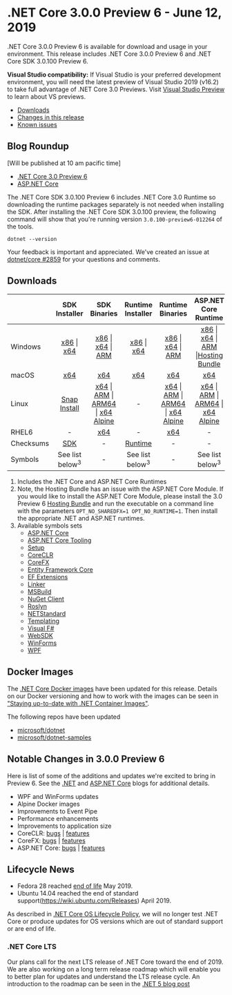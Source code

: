 # .NET Core 3.0.0 Preview 6 - June 12, 2019

.NET Core 3.0.0 Preview 6 is available for download and usage in your environment. This release includes .NET Core 3.0.0 Preview 6 and .NET Core SDK 3.0.100 Preview 6.

**Visual Studio compatibility:** If Visual Studio is your preferred development environment, you will need the latest preview of Visual Studio 2019 (v16.2) to take full advantage of .NET Core 3.0 Previews. Visit [Visual Studio Preview](https://visualstudio.microsoft.com/vs/preview/) to learn about VS previews.

* [Downloads](#downloads)
* [Changes in this release](#notable-changes-in-300-preview-6)
* [Known issues](3.0.0-preview-known-issues.md)

## Blog Roundup

[Will be published at 10 am pacific time]

* [.NET Core 3.0 Preview 6][dotnet-blog]
* [ASP.NET Core][aspnet-blog]

The .NET Core SDK 3.0.100 Preview 6 includes .NET Core 3.0 Runtime so downloading the runtime packages separately is not needed when installing the SDK. After installing the .NET Core SDK 3.0.100 preview, the following command will show that you're running version `3.0.100-preview6-012264` of the tools.

`dotnet --version`

Your feedback is important and appreciated. We've created an issue at [dotnet/core #2859](https://github.com/dotnet/core/issues/2859) for your questions and comments.

## Downloads

|           | SDK Installer                        | SDK Binaries                 | Runtime Installer                                        | Runtime Binaries                                 | ASP.NET Core Runtime           |
| --------- | :------------------------------------------:     | :----------------------:                 | :---------------------------:                            | :-------------------------:                      | :-----------------:            |
| Windows   | [x86][dotnet-sdk-win-x86.exe] \| [x64][dotnet-sdk-win-x64.exe] | [x86][dotnet-sdk-win-x86.zip] \| [x64][dotnet-sdk-win-x64.zip] \| [ARM][dotnet-sdk-win-arm.zip] | [x86][dotnet-runtime-win-x86.exe] \| [x64][dotnet-runtime-win-x64.exe] | [x86][dotnet-runtime-win-x86.zip] \| [x64][dotnet-runtime-win-x64.zip] \| [ARM][dotnet-runtime-win-arm.zip]  | [x86][aspnetcore-runtime-win-x86.exe] \| [x64][aspnetcore-runtime-win-x64.exe] \| [ARM][aspnetcore-runtime-win-arm.zip] \|[Hosting Bundle][dotnet-hosting-win.exe] |
| macOS     | [x64][dotnet-sdk-osx-x64.pkg]  | [x64][dotnet-sdk-osx-x64.tar.gz]     | [x64][dotnet-runtime-osx-x64.pkg] | [x64][dotnet-runtime-osx-x64.tar.gz] | [x64][aspnetcore-runtime-osx-x64.tar.gz] |
| Linux     |  [Snap Install](3.0.0-preview3-download.md)  | [x64][dotnet-sdk-linux-x64.tar.gz] \| [ARM][dotnet-sdk-linux-arm.tar.gz] \| [ARM64][dotnet-sdk-linux-arm64.tar.gz] \| [x64 Alpine][dotnet-sdk-linux-musl-x64.tar.gz] | - | [x64][dotnet-runtime-linux-x64.tar.gz] \| [ARM][dotnet-runtime-linux-arm.tar.gz] \| [ARM64][dotnet-runtime-linux-arm64.tar.gz] \| [x64 Alpine][dotnet-runtime-linux-musl-x64.tar.gz] | [x64][aspnetcore-runtime-linux-x64.tar.gz]  \| [ARM][aspnetcore-runtime-linux-arm.tar.gz] \| [ARM64][aspnetcore-runtime-linux-arm64.tar.gz] \| [x64 Alpine][aspnetcore-runtime-linux-musl-x64.tar.gz] |
| RHEL6     | -                                                | [x64][dotnet-sdk-rhel.6-x64.tar.gz]                    | -                                                        | [x64][dotnet-runtime-rhel.6-x64.tar.gz] | - |
| Checksums | [SDK][checksums-sdk]                             | -                                        | [Runtime][checksums-runtime]                             | - | - |
| Symbols   | See list below<sup>3<sup> | -                                        | See list below<sup>3<sup> | - | See list below<sup>3<sup> |

1. Includes the .NET Core and ASP.NET Core Runtimes
2. Note, the Hosting Bundle has an issue with the ASP.NET Core Module. If you would like to install the ASP.NET Core Module, please install the 3.0 Preview 6 [Hosting Bundle][dotnet-hosting-win.exe] and run the executable on a command line with the parameters `OPT_NO_SHAREDFX=1 OPT_NO_RUNTIME=1`. Then install the appropriate .NET and ASP.NET runtimes.
3. Available symbols sets
    - [ASP.NET Core][aspnetcore-symbols.zip]
    - [ASP.NET Core Tooling][aspnetcore-tooling-symbols.zip]
    - [Setup][core-setup-symbols.zip]
    - [CoreCLR][coreclr-symbols.zip]
    - [CoreFX][corefx-symbols.zip]
    - [Entity Framework Core][entityframeworkcore-symbols.zip]
    - [EF Extensions][extensions-symbols.zip]
    - [Linker][linker-symbols.zip]
    - [MSBuild][msbuild-symbols.zip]
    - [NuGet Client][nuget.client-symbols.zip]
    - [Roslyn][roslyn-symbols.zip]
    - [NETStandard][standard-symbols.zip]
    - [Templating][templating-symbols.zip]
    - [Visual F#][visualfsharp-symbols.zip]
    - [WebSDK][websdk-symbols.zip]
    - [WinForms][winforms-symbols.zip]
    - [WPF][wpf-symbols.zip]

## Docker Images

The [.NET Core Docker images](https://hub.docker.com/r/microsoft/dotnet/) have been updated for this release. Details on our Docker versioning and how to work with the images can be seen in ["Staying up-to-date with .NET Container Images"](https://devblogs.microsoft.com/dotnet/staying-up-to-date-with-net-container-images/).

The following repos have been updated

* [microsoft/dotnet](https://hub.docker.com/r/microsoft/dotnet)
* [microsoft/dotnet-samples](https://hub.docker.com/r/microsoft/dotnet-samples)

## Notable Changes in 3.0.0 Preview 6

Here is list of some of the additions and updates we're excited to bring in Preview 6. See the [.NET][dotnet-blog] and [ASP.NET Core][aspnet-blog] blogs for additional details.

* WPF and WinForms updates
* Alpine Docker images
* Improvements to Event Pipe
* Performance enhancements
* Improvements to application size
* CoreCLR: [bugs][coreclr_bugs] | [features][coreclr_features]
* CoreFX: [bugs][corefx_bugs] | [features][corefx_features]
* ASP.NET Core: [bugs][aspnet_bugs] | [features][aspnet_features]

## Lifecycle News

* Fedora 28 reached [end of life](https://fedoramagazine.org/fedora-28-end-of-life/) May 2019.
* Ubuntu 14.04 reached the end of standard support(https://wiki.ubuntu.com/Releases) April 2019.

As described in [.NET Core OS Lifecycle Policy](../../../os-lifecycle-policy.md), we will no longer test .NET Core or produce updates for OS versions which are out of standard support or are end of life.

### .NET Core LTS

Our plans call for the next LTS release of .NET Core toward the end of 2019. We are also working on a long term release roadmap which will enable you to better plan for updates and understand the LTS release cycle. An introduction to the roadmap can be seen in the [.NET 5 blog post][dotnet5-blog]

[blob-runtime]: https://builds.dotnet.microsoft.com/dotnet/Runtime/
[blob-sdk]: https://builds.dotnet.microsoft.com/dotnet/Sdk/
[release-notes]: 3.0.0-preview6.md

[dotnet-host-x64.deb]: https://download.visualstudio.microsoft.com/download/pr/8c70f3b5-1866-4969-8acf-303ce1a5412a/c75e23e6f50d597e3b3b86bb672a6ab2/dotnet-host-3.0.0-preview6-27804-01-x64.deb
[dotnet-host-x64.rpm]: https://download.visualstudio.microsoft.com/download/pr/d0efaff6-541e-4f8c-a362-945c849cd246/69869e837e623792ff6b6d741084818f/dotnet-host-3.0.0-preview6-27804-01-x64.rpm
[dotnet-hostfxr-x64.deb]: https://download.visualstudio.microsoft.com/download/pr/f62d3861-6142-4150-9e93-868099ca0502/35ba5215c361b923409f304e3771a593/dotnet-hostfxr-3.0.0-preview6-27804-01-x64.deb
[dotnet-hostfxr-x64.rpm]: https://download.visualstudio.microsoft.com/download/pr/ac9944bb-aa2f-487c-985d-291fd093126b/0bc3bacb974d24c2cb84c8fc3dc65def/dotnet-hostfxr-3.0.0-preview6-27804-01-x64.rpm
[dotnet-runtime-linux-arm.tar.gz]: https://download.visualstudio.microsoft.com/download/pr/f274b190-2f0b-4616-a446-7090b55dd80c/1b652d6a8a50a8a6f0efc098a6e5e6dd/dotnet-runtime-3.0.0-preview6-27804-01-linux-arm.tar.gz
[dotnet-runtime-linux-arm64.tar.gz]: https://download.visualstudio.microsoft.com/download/pr/f6f57f07-c407-4dec-a11e-7c521b842dff/edea09e548e1b673ccca1b2c685b0b12/dotnet-runtime-3.0.0-preview6-27804-01-linux-arm64.tar.gz
[dotnet-runtime-linux-musl-x64.tar.gz]: https://download.visualstudio.microsoft.com/download/pr/74c6571d-30e8-4efd-b649-dcdd63c045a0/e1020469985f91ce01bdc858122c8317/dotnet-runtime-3.0.0-preview6-27804-01-linux-musl-x64.tar.gz
[dotnet-runtime-linux-x64.tar.gz]: https://download.visualstudio.microsoft.com/download/pr/fa0cd01b-c71c-40ed-bb78-1ff9acbfb8b2/e6510b76b6272bc7ce3f85e3a96ff9e1/dotnet-runtime-3.0.0-preview6-27804-01-linux-x64.tar.gz
[dotnet-runtime-osx-x64.pkg]: https://download.visualstudio.microsoft.com/download/pr/a5a6bc03-7b32-4158-aff1-1c1060f852da/75ef05dd1501ceb064e7a5ce255c0bac/dotnet-runtime-3.0.0-preview6-27804-01-osx-x64.pkg
[dotnet-runtime-osx-x64.tar.gz]: https://download.visualstudio.microsoft.com/download/pr/07dcd5e2-bb85-44fd-b60e-fe3102972e9a/1f344a1dbd6e59f3003197a2aa33a38b/dotnet-runtime-3.0.0-preview6-27804-01-osx-x64.tar.gz
[dotnet-runtime-rhel.6-x64.tar.gz]: https://download.visualstudio.microsoft.com/download/pr/4ec40d36-7f1e-4421-bcb4-4da0df1dfc0b/14d77c1b519daa39a395546a28b9fafd/dotnet-runtime-3.0.0-preview6-27804-01-rhel.6-x64.tar.gz
[dotnet-runtime-win-arm.zip]: https://download.visualstudio.microsoft.com/download/pr/d977a67d-119f-4d5e-aaa9-2d43c01f4978/241064a2a67af8eb67bb40e1e58b7506/dotnet-runtime-3.0.0-preview6-27804-01-win-arm.zip
[dotnet-runtime-win-x64.exe]: https://download.visualstudio.microsoft.com/download/pr/c50379b1-0257-454c-b61c-662c25253d99/bd3525bd7720e131fa5831731303e428/dotnet-runtime-3.0.0-preview6-27804-01-win-x64.exe
[dotnet-runtime-win-x64.zip]: https://download.visualstudio.microsoft.com/download/pr/cd58b305-6f39-4cd2-9e9f-7c3b6dc61e35/d53850f37fbfe1a1a3babc8c6ed74465/dotnet-runtime-3.0.0-preview6-27804-01-win-x64.zip
[dotnet-runtime-win-x86.exe]: https://download.visualstudio.microsoft.com/download/pr/fc716153-4abd-425d-9837-2e8c4f565197/b22ca838f79484bf12d0426085f10886/dotnet-runtime-3.0.0-preview6-27804-01-win-x86.exe
[dotnet-runtime-win-x86.zip]: https://download.visualstudio.microsoft.com/download/pr/c0d891be-0681-4158-bcd0-8fa222d6e056/846e7c8fc3d5e7ae9b90cba0d9884981/dotnet-runtime-3.0.0-preview6-27804-01-win-x86.zip
[dotnet-runtime-x64.deb]: https://download.visualstudio.microsoft.com/download/pr/b85699ae-e447-4b54-a6fe-537c9426ac0c/25f6576bb4d7ac649b733d0fb25bbaf6/dotnet-runtime-3.0.0-preview6-27804-01-x64.deb
[dotnet-runtime-x64.rpm]: https://download.visualstudio.microsoft.com/download/pr/af932328-cb68-42b9-83e5-2f891ac143e2/459f0f21f2a7db48ea782dc2d38bfd1b/dotnet-runtime-3.0.0-preview6-27804-01-x64.rpm
[dotnet-runtime-deps-centos.7-x64.rpm]: https://download.visualstudio.microsoft.com/download/pr/f48b6425-bfaa-488e-83ef-870726d77a1d/a05658865114cd0ded4f2a87282bb9b5/dotnet-runtime-deps-3.0.0-preview6-27804-01-centos.7-x64.rpm
[dotnet-runtime-deps-fedora.27-x64.rpm]: https://download.visualstudio.microsoft.com/download/pr/d8b7bf19-954d-4e28-9012-76004f8cb592/d2601db2e2eb3d5257255361052614a9/dotnet-runtime-deps-3.0.0-preview6-27804-01-fedora.27-x64.rpm
[dotnet-runtime-deps-opensuse.42-x64.rpm]: https://download.visualstudio.microsoft.com/download/pr/ae5e1bad-05c7-4788-90d4-4d84fa736a37/0b1ac0bec313f8550570499e077a22f8/dotnet-runtime-deps-3.0.0-preview6-27804-01-opensuse.42-x64.rpm
[dotnet-runtime-deps-oraclelinux.7-x64.rpm]: https://download.visualstudio.microsoft.com/download/pr/57aeeb60-4ec5-4a29-9c14-e5c18d90c108/a0268ab81236fbb9030b145ace18ab40/dotnet-runtime-deps-3.0.0-preview6-27804-01-oraclelinux.7-x64.rpm
[dotnet-runtime-deps-rhel.7-x64.rpm]: https://download.visualstudio.microsoft.com/download/pr/e013cba0-13aa-48e4-b5e7-783f8a5f7763/a6342f98c3ee0b23773c204396d9c047/dotnet-runtime-deps-3.0.0-preview6-27804-01-rhel.7-x64.rpm
[dotnet-runtime-deps-sles.12-x64.rpm]: https://download.visualstudio.microsoft.com/download/pr/9411e9eb-606c-4892-9855-24bd971d9647/dc96fbffd34e6205a8805c0f9f5532f7/dotnet-runtime-deps-3.0.0-preview6-27804-01-sles.12-x64.rpm
[dotnet-runtime-deps-x64.deb]: https://download.visualstudio.microsoft.com/download/pr/af083813-ec86-4e18-b386-c7f89f013432/da18a8397fff81a07871a8a5840066e2/dotnet-runtime-deps-3.0.0-preview6-27804-01-x64.deb

[aspnetcore-runtime-linux-arm.tar.gz]: https://download.visualstudio.microsoft.com/download/pr/246ddf4f-e4b8-4306-8761-2dfbca37f7de/274b8c00abf99f374729e0534779951e/aspnetcore-runtime-3.0.0-preview6.19307.2-linux-arm.tar.gz
[aspnetcore-runtime-linux-arm64.tar.gz]: https://download.visualstudio.microsoft.com/download/pr/0040c5cc-ea1f-4d64-b9f3-9b4adc3811b6/fab5141cf1850d520eb2bc00bfa80183/aspnetcore-runtime-3.0.0-preview6.19307.2-linux-arm64.tar.gz
[aspnetcore-runtime-linux-musl-x64.tar.gz]: https://download.visualstudio.microsoft.com/download/pr/a3fabeed-a2a9-480b-9cad-4f40ad3be347/4a576819c2fafceda1804b37945784b4/aspnetcore-runtime-3.0.0-preview6.19307.2-linux-musl-x64.tar.gz
[aspnetcore-runtime-linux-x64.tar.gz]: https://download.visualstudio.microsoft.com/download/pr/ea4b23b0-d7dc-4d39-8de4-d4c89e1f9551/bfe628fcb8f19d4c97c75d1217af1a8b/aspnetcore-runtime-3.0.0-preview6.19307.2-linux-x64.tar.gz
[aspnetcore-runtime-osx-x64.tar.gz]: https://download.visualstudio.microsoft.com/download/pr/bb0fdeb4-7823-4fe2-9570-476dbb8820af/60dc3930f2aaeb0e6ebfdf0dcdca4101/aspnetcore-runtime-3.0.0-preview6.19307.2-osx-x64.tar.gz
[aspnetcore-runtime-rh.rhel.7-x64.rpm]: https://download.visualstudio.microsoft.com/download/pr/f6a34aed-08da-4d6f-b800-7a169c5e8e7f/34cb2ad8b289ef78a4865a3bdbf5ec22/aspnetcore-runtime-3.0.0-preview6.19307.2-rh.rhel.7-x64.rpm
[aspnetcore-runtime-win-arm.zip]: https://download.visualstudio.microsoft.com/download/pr/0dbf6a21-ef68-4aaf-b4f7-ffaa04a9ce88/89c9a67c6ca678d435d8acb7c7895c45/aspnetcore-runtime-3.0.0-preview6.19307.2-win-arm.zip
[aspnetcore-runtime-win-x64.exe]: https://download.visualstudio.microsoft.com/download/pr/871eacb3-13c5-4bb1-ab9c-4776813b2f0a/d5aded51b925d2a933f51b9dec0c1222/aspnetcore-runtime-3.0.0-preview6.19307.2-win-x64.exe
[aspnetcore-runtime-win-x64.zip]: https://download.visualstudio.microsoft.com/download/pr/7ee7da31-90a2-4992-b687-db86efc47a20/a7fde0f0b5edd35ffbd3455f7115d5a0/aspnetcore-runtime-3.0.0-preview6.19307.2-win-x64.zip
[aspnetcore-runtime-win-x86.exe]: https://download.visualstudio.microsoft.com/download/pr/951f140b-08b5-417d-9177-3d79cea6e023/31ac4b39e95c038987de4f76d9863c11/aspnetcore-runtime-3.0.0-preview6.19307.2-win-x86.exe
[aspnetcore-runtime-win-x86.zip]: https://download.visualstudio.microsoft.com/download/pr/dc310993-a8ce-48a7-adc6-37bde172e327/6caf36f2576dcdc97c6124fa26d6ceab/aspnetcore-runtime-3.0.0-preview6.19307.2-win-x86.zip
[aspnetcore-runtime-x64.deb]: https://download.visualstudio.microsoft.com/download/pr/e3500e27-3aed-4c7a-a241-627dd33fda85/2f56e6bbf0e55b32dba9520c2426db51/aspnetcore-runtime-3.0.0-preview6.19307.2-x64.deb
[aspnetcore-runtime-x64.rpm]: https://download.visualstudio.microsoft.com/download/pr/40027d60-0bac-4d74-b79c-3379409dcc2a/f0eeaf7f964173beb5984a447d812867/aspnetcore-runtime-3.0.0-preview6.19307.2-x64.rpm
[dotnet-hosting-win.exe]: https://download.visualstudio.microsoft.com/download/pr/82fe6f83-3212-4401-9d71-d48bbc9bb69b/e003304de24a434a0a27c24131a2cb9f/dotnet-hosting-3.0.0-preview6.19307.2-win.exe

[dotnet-sdk-linux-arm.tar.gz]: https://download.visualstudio.microsoft.com/download/pr/50bc5936-b374-490b-9312-f3ca23c0bcfa/d7680c7a396b115d95ac835334777d02/dotnet-sdk-3.0.100-preview6-012264-linux-arm.tar.gz
[dotnet-sdk-linux-arm64.tar.gz]: https://download.visualstudio.microsoft.com/download/pr/8997987c-1fcc-4b83-ab49-08117ac40f86/13f3cc0b0dfcf37398d11caff3926bb9/dotnet-sdk-3.0.100-preview6-012264-linux-arm64.tar.gz
[dotnet-sdk-linux-musl-x64.tar.gz]: https://download.visualstudio.microsoft.com/download/pr/a094523b-8f35-464f-bbd5-c73c0c720a87/5647ca11bbed0a88f0b35b029a0f41fa/dotnet-sdk-3.0.100-preview6-012264-linux-musl-x64.tar.gz
[dotnet-sdk-linux-x64.tar.gz]: https://download.visualstudio.microsoft.com/download/pr/72ce4d40-9063-4a2e-a962-0bf2574f75d1/5463bb92cff4f9c76935838d1efbc757/dotnet-sdk-3.0.100-preview6-012264-linux-x64.tar.gz
[dotnet-sdk-osx-x64.pkg]: https://download.visualstudio.microsoft.com/download/pr/31af4401-55f7-487c-adf7-2b6bed7cb1c5/a6aafa2569a628a80a6ebd2a2fd5c6f3/dotnet-sdk-3.0.100-preview6-012264-osx-x64.pkg
[dotnet-sdk-osx-x64.tar.gz]: https://download.visualstudio.microsoft.com/download/pr/079e5b24-187f-4087-9a54-18285382f3e6/2ae97c55aae5e2c9472555839a48a83c/dotnet-sdk-3.0.100-preview6-012264-osx-x64.tar.gz
[dotnet-sdk-rhel.6-x64.tar.gz]: https://download.visualstudio.microsoft.com/download/pr/cecd1f2b-dc4b-4cf9-adaf-ddbcf1c2e0ea/4222de7a50aa77ad8418e88271b42d89/dotnet-sdk-3.0.100-preview6-012264-rhel.6-x64.tar.gz
[dotnet-sdk-win-arm.zip]: https://download.visualstudio.microsoft.com/download/pr/de37d402-a968-43dd-a23c-020e50073069/83e9f4f3d6d401e5f880d912e7255bf1/dotnet-sdk-3.0.100-preview6-012264-win-arm.zip
[dotnet-sdk-win-x64.exe]: https://download.visualstudio.microsoft.com/download/pr/4d2dfaa1-4f9c-4526-bb6f-117d9d8bbd0e/a9fc9994c1b4d485ab41632b81bf4f56/dotnet-sdk-3.0.100-preview6-012264-win-x64.exe
[dotnet-sdk-win-x64.zip]: https://download.visualstudio.microsoft.com/download/pr/4e73514f-0646-4600-bdc2-38c90fc207b6/22ad70cbe1a254177e6d7b7f7e7425f8/dotnet-sdk-3.0.100-preview6-012264-win-x64.zip
[dotnet-sdk-win-x86.exe]: https://download.visualstudio.microsoft.com/download/pr/4a6fef07-dc91-4fbd-87c8-74fd8db71aeb/9fa79398a69ac4bd08e8bf51080b3553/dotnet-sdk-3.0.100-preview6-012264-win-x86.exe
[dotnet-sdk-win-x86.zip]: https://download.visualstudio.microsoft.com/download/pr/f312d345-26a3-46a9-8c14-5375e49a73d8/990d563e1df783e8c26262bcafe92831/dotnet-sdk-3.0.100-preview6-012264-win-x86.zip
[dotnet-sdk-x64.deb]: https://download.visualstudio.microsoft.com/download/pr/923d1732-7306-4648-97a0-04ba301ce6fd/dadf7531b75e59aab5618fe8a1d80a34/dotnet-sdk-3.0.100-preview6-012264-x64.deb
[dotnet-sdk-x64.rpm]: https://download.visualstudio.microsoft.com/download/pr/df8882ca-8ed4-4ef2-b3a1-c8369f9badf3/4d39dc5c548b392a6a1323765da9f8a2/dotnet-sdk-3.0.100-preview6-012264-x64.rpm

[aspnetcore-symbols.zip]: https://download.visualstudio.microsoft.com/download/pr/675838d4-94bd-48f0-b873-db60188e9dfd/b726010bcd1c2c80a76e4a1aa231fed3/aspnetcore-3.0.0-preview6-symbols.zip
[aspnetcore-tooling-symbols.zip]: https://download.visualstudio.microsoft.com/download/pr/22af416f-8d85-4ffa-be44-ad8912f34279/49c40491bc2a93344e571c8e79cfca73/aspnetcore-tooling-3.0.0-preview6-symbols.zip
[blazor-symbols.zip]: https://download.visualstudio.microsoft.com/download/pr/aa5c443b-1375-4e22-ad4b-49ea3aeef89e/07006746268b666500860ea332cfdd93/blazor-3.0.0-preview6-symbols.zip
[core-setup-symbols.zip]: https://download.visualstudio.microsoft.com/download/pr/ef6c90eb-d3de-4e43-86c2-1ae3fda0f2dd/5a4c7c03c74d05cf3a56c723f169536c/core-setup-3.0.0-preview6-symbols.zip
[coreclr-symbols.zip]: https://download.visualstudio.microsoft.com/download/pr/da1abf8a-d8da-4c2c-8c54-c5feed83a25a/0ebeb91c064ec5162b6793f6dc84212e/coreclr-3.0.0-preview6-symbols.zip
[corefx-symbols.zip]: https://download.visualstudio.microsoft.com/download/pr/4ebe24f7-9a1b-4f3b-bc70-a0db7e2d141a/69a426a9ddbb74327e8ba78935853391/corefx-3.0.0-preview6-symbols.zip
[entityframeworkcore-symbols.zip]: https://download.visualstudio.microsoft.com/download/pr/668eadfd-e4fb-4ce5-b4e0-fced6025d6e4/1b2e30e0dfe3b9a47de385e14cf40b0d/entityframeworkcore-3.0.0-preview6-symbols.zip
[extensions-symbols.zip]: https://download.visualstudio.microsoft.com/download/pr/9b15012c-74bd-4c38-ab5d-2d756628022c/7e460f32e84bdee983222962b284043e/extensions-3.0.0-preview6-symbols.zip
[linker-symbols.zip]: https://download.visualstudio.microsoft.com/download/pr/f95b4f2e-0c84-4002-b6c9-df633fcd9533/ddcd5b36e940143f2a4a8eb84d2d3c27/linker-3.0.0-preview6-symbols.zip
[msbuild-symbols.zip]: https://download.visualstudio.microsoft.com/download/pr/0cf835fa-9ee1-4541-9ef0-0d9331b4e1f1/20bcc828a74122a1911b53778581bee6/msbuild-3.0.0-preview6-symbols.zip
[nuget.client-symbols.zip]: https://download.visualstudio.microsoft.com/download/pr/cfd8b9e9-c52d-43be-9806-93bdbfd079d7/295fa4e1b3335ce5494e35e7308b062d/nuget.client-3.0.0-preview6-symbols.zip
[roslyn-symbols.zip]: https://download.visualstudio.microsoft.com/download/pr/88028db6-3526-4298-836c-642e0b00d543/309be14c1188198e0564a2a47c78ab0f/roslyn-3.0.0-preview6-symbols.zip
[standard-symbols.zip]: https://download.visualstudio.microsoft.com/download/pr/839250d9-9fcc-4546-a157-b31a96874a72/324c581c910eca2df761354077c93f4d/standard-3.0.0-preview6-symbols.zip
[templating-symbols.zip]: https://download.visualstudio.microsoft.com/download/pr/ee6fd854-d860-4240-8455-fd2d5c231a11/a89c24d480e0b652fd1bc8b8a0290b8c/templating-3.0.0-preview6-symbols.zip
[visualfsharp-symbols.zip]: https://download.visualstudio.microsoft.com/download/pr/ce96faec-2171-42f6-87ca-a97dd077d3eb/2ee84b1e28dd92c55d4a557046213904/visualfsharp-3.0.0-preview6-symbols.zip
[websdk-symbols.zip]: https://download.visualstudio.microsoft.com/download/pr/3cfe6b47-dc4a-4ae8-b3c7-19c10e5ad001/3883444ce919e9a396663122ea0e1990/websdk-3.0.0-preview6-symbols.zip
[winforms-symbols.zip]: https://download.visualstudio.microsoft.com/download/pr/0e06800a-f7e4-4928-8870-2ddb84b294b2/f6ee3167a9fc8b8169c15284a4dbcbf3/winforms-3.0.0-preview6-symbols.zip
[wpf-symbols.zip]: https://download.visualstudio.microsoft.com/download/pr/b7af603b-03aa-441f-ab22-de51f5e2ce0c/ad37eb0f33e27c41b91605b22f967f3d/wpf-3.0.0-preview6-symbols.zip
[checksums-runtime]: https://builds.dotnet.microsoft.com/dotnet/checksums/3.0.0-preview6-27804-01-runtime-sha.txt
[checksums-sdk]: https://builds.dotnet.microsoft.com/dotnet/checksums/3.0.100-preview6-012264-sdk-sha.txt

[linux-install]: https://learn.microsoft.com/dotnet/core/install/linux

[dotnet-blog]: https://devblogs.microsoft.com/dotnet/announcing-net-core-3-0-preview-6/
[dotnet5-blog]: https://devblogs.microsoft.com/dotnet/introducing-net-5/
[aspnet-blog]: https://devblogs.microsoft.com/aspnet/asp-net-core-and-blazor-updates-in-net-core-3-0-preview-6/

[aspnet_bugs]: https://github.com/aspnet/AspNetCore/issues?q=is%3Aissue+milestone%3A3.0.0-preview6+label%3ADone+label%3Abug
[aspnet_features]: https://github.com/aspnet/AspNetCore/issues?q=is%3Aissue+milestone%3A3.0.0-preview6+label%3ADone+label%3Aenhancement
[coreclr_bugs]: https://github.com/dotnet/coreclr/issues?utf8=%E2%9C%93&q=is%3Aissue+milestone%3A3.0+label%3Abug+
[coreclr_features]: https://github.com/dotnet/coreclr/issues?q=is%3Aissue+milestone%3A3.0+label%3Aenhancement
[corefx_bugs]: https://github.com/dotnet/corefx/issues?q=is%3Aissue+milestone%3A3.0+label%3Abug
[corefx_features]: https://github.com/dotnet/corefx/issues?q=is%3Aissue+milestone%3A3.0+label%3Aenhancement
